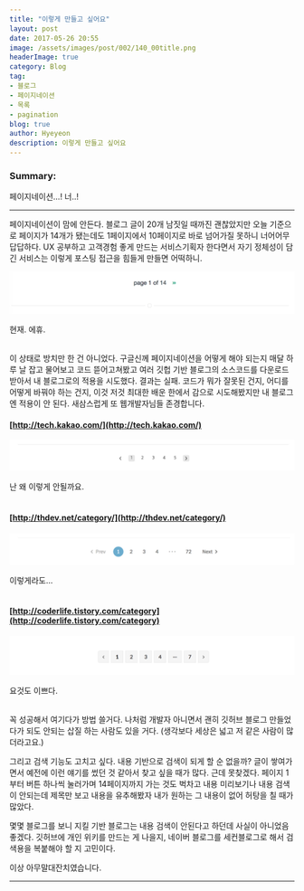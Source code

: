 ```yaml
---
title: "이렇게 만들고 싶어요"
layout: post
date: 2017-05-26 20:55
image: /assets/images/post/002/140_00title.png
headerImage: true
category: Blog
tag:
- 블로그
- 페이지네이션
- 목록
- pagination
blog: true
author: Hyeyeon
description: 이렇게 만들고 싶어요
---
```


### Summary:

페이지네이션...! 너..!

---

페이지네이션이 맘에 안든다. 블로그 글이 20개 남짓일 때까진 괜찮았지만 오늘 기준으로 페이지가 14개가 됐는데도 1페이지에서 10페이지로 바로 넘어가질 못하니 너어어무 답답하다. UX 공부하고 고객경험 좋게 만드는 서비스기획자 한다면서 자기 정체성이 담긴 서비스는 이렇게 포스팅 접근을 힘들게 만들면 어떡하니.

![pic1](/assets/images/post/002/140_01.png)
<figcaption class="caption">현재. 에휴.</figcaption>
<br>

이 상태로 방치만 한 건 아니었다. 구글신께 페이지네이션을 어떻게 해야 되는지 매달 하루 날 잡고 물어보고 코드 뜯어고쳐봤고 여러 깃헙 기반 블로그의 소스코드를 다운로드받아서 내 블로그로의 적용을 시도했다. 결과는 실패. 코드가 뭐가 잘못된 건지, 어디를 어떻게 바꿔야 하는 건지, 이것 저것 최대한 배운 한에서 감으로 시도해봤지만 내 블로그엔 적용이 안 된다. 새삼스럽게 또 웹개발자님들 존경합니다.

#### [http://tech.kakao.com/](http://tech.kakao.com/)

![pic2](/assets/images/post/002/140_02.png)
<figcaption class="caption">난 왜 이렇게 안될까요.</figcaption>
<br>

#### [http://thdev.net/category/](http://thdev.net/category/)

![pic3](/assets/images/post/002/140_03.png)
<figcaption class="caption">이렇게라도...</figcaption>
<br>

#### [http://coderlife.tistory.com/category](http://coderlife.tistory.com/category)

![pic4](/assets/images/post/002/140_04.png)
<figcaption class="caption">요것도 이쁘다.</figcaption>
<br>

꼭 성공해서 여기다가 방법 쓸거다. 나처럼 개발자 아니면서 괜히 깃허브 블로그 만들었다가 되도 안되는 삽질 하는 사람도 있을 거다. (생각보다 세상은 넓고 저 같은 사람이 많더라고요.)

그리고 검색 기능도 고치고 싶다. 내용 기반으로 검색이 되게 할 순 없을까? 글이 쌓여가면서 예전에 이런 얘기를 썼던 것 같아서 찾고 싶을 때가 많다. 근데 못찾겠다. 페이지 1부터 버튼 하나씩 눌러가며 14페이지까지 가는 것도 벅차고 내용 미리보기나 내용 검색이 안되는데 제목만 보고 내용을 유추해봤자 내가 원하는 그 내용이 없어 허탕을 칠 때가 많았다.

몇몇 블로그를 보니 지킬 기반 블로그는 내용 검색이 안된다고 하던데 사실이 아니었음 좋겠다. 깃허브에 개인 위키를 만드는 게 나을지, 네이버 블로그를 세컨블로그로 해서 검색용을 복붙해야 할 지 고민이다.


이상 아무말대잔치였습니다.

---
